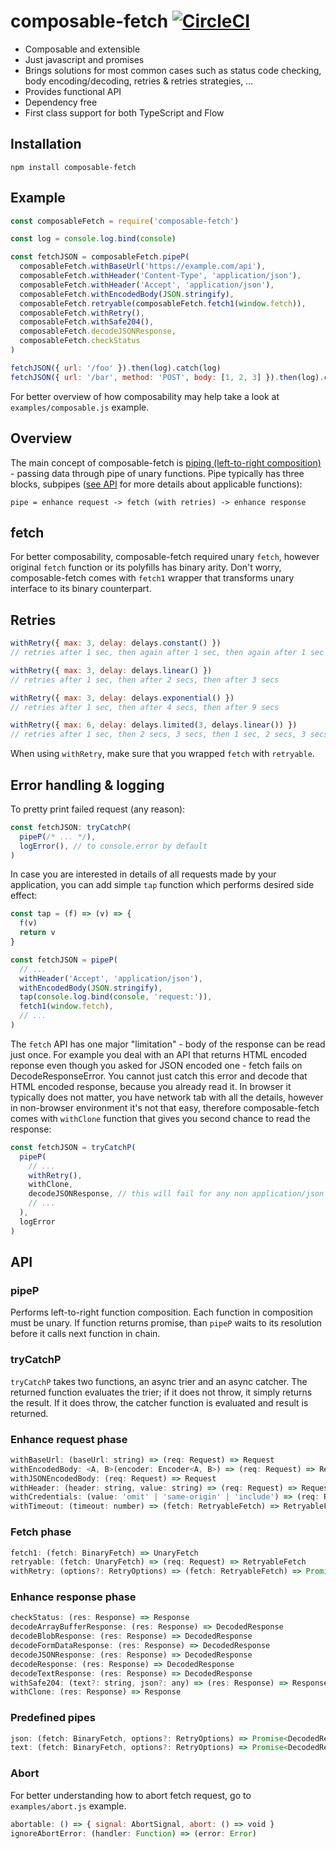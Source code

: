 # composable-fetch [![CircleCI](https://circleci.com/gh/honzabrecka/composable-fetch/tree/master.svg?style=svg&circle-token=eefe6811545741764260a25f382c13da0d6e31a7)](https://circleci.com/gh/honzabrecka/composable-fetch/tree/master)

 - Composable and extensible
 - Just javascript and promises
 - Brings solutions for most common cases such as status code checking, body encoding/decoding, retries & retries strategies, ...
 - Provides functional API
 - Dependency free
 - First class support for both TypeScript and Flow

## Installation

```
npm install composable-fetch
```

## Example

```js
const composableFetch = require('composable-fetch')

const log = console.log.bind(console)

const fetchJSON = composableFetch.pipeP(
  composableFetch.withBaseUrl('https://example.com/api'),
  composableFetch.withHeader('Content-Type', 'application/json'),
  composableFetch.withHeader('Accept', 'application/json'),
  composableFetch.withEncodedBody(JSON.stringify),
  composableFetch.retryable(composableFetch.fetch1(window.fetch)),
  composableFetch.withRetry(),
  composableFetch.withSafe204(),
  composableFetch.decodeJSONResponse,
  composableFetch.checkStatus
)

fetchJSON({ url: '/foo' }).then(log).catch(log)
fetchJSON({ url: '/bar', method: 'POST', body: [1, 2, 3] }).then(log).catch(log)
```

For better overview of how composability may help take a look at `examples/composable.js` example.

## Overview

The main concept of composable-fetch is [piping (left-to-right composition)](#pipep) - passing data through pipe of unary functions. Pipe typically has three blocks, subpipes ([see API](#api) for more details about applicable functions):

```
pipe = enhance request -> fetch (with retries) -> enhance response
```

## fetch

For better composability, composable-fetch required unary `fetch`, however original `fetch` function or its polyfills has binary arity. Don't worry, composable-fetch comes with `fetch1` wrapper that transforms unary interface to its binary counterpart.

## Retries

```js
withRetry({ max: 3, delay: delays.constant() })
// retries after 1 sec, then again after 1 sec, then again after 1 sec

withRetry({ max: 3, delay: delays.linear() })
// retries after 1 sec, then after 2 secs, then after 3 secs

withRetry({ max: 3, delay: delays.exponential() })
// retries after 1 sec, then after 4 secs, then after 9 secs

withRetry({ max: 6, delay: delays.limited(3, delays.linear()) })
// retries after 1 sec, then 2 secs, 3 secs, then 1 sec, 2 secs, 3 secs
```

When using `withRetry`, make sure that you wrapped `fetch` with `retryable`.

## Error handling & logging

To pretty print failed request (any reason):

```js
const fetchJSON: tryCatchP(
  pipeP(/* ... */),
  logError(), // to console.error by default
)
```

In case you are interested in details of all requests made by your application, you can add simple `tap` function which performs desired side effect:

```js
const tap = (f) => (v) => {
  f(v)
  return v
}

const fetchJSON = pipeP(
  // ...
  withHeader('Accept', 'application/json'),
  withEncodedBody(JSON.stringify),
  tap(console.log.bind(console, 'request:')),
  fetch1(window.fetch),
  // ...
)
```

The `fetch` API has one major "limitation" - body of the response can be read just once. For example you deal with an API that returns HTML encoded reponse even though you asked for JSON encoded one - fetch fails on DecodeResponseError. You cannot just catch this error and decode that HTML encoded response, because you already read it. In browser it typically does not matter, you have network tab with all the details, however in non-browser environment it's not that easy, therefore composable-fetch comes with `withClone` function that gives you second chance to read the response:

```js
const fetchJSON = tryCatchP(
  pipeP(
    // ...
    withRetry(),
    withClone,
    decodeJSONResponse, // this will fail for any non application/json response
    // ...
  ),
  logError
)
```

## API

### pipeP

Performs left-to-right function composition. Each function in composition must be unary. If function returns promise, than `pipeP` waits to its resolution before it calls next function in chain.

### tryCatchP

`tryCatchP` takes two functions, an async trier and an async catcher. The returned function evaluates the trier; if it does not throw, it simply returns the result. If it does throw, the catcher function is evaluated and result is returned.

### Enhance request phase

```js
withBaseUrl: (baseUrl: string) => (req: Request) => Request
withEncodedBody: <A, B>(encoder: Encoder<A, B>) => (req: Request) => Request
withJSONEncodedBody: (req: Request) => Request
withHeader: (header: string, value: string) => (req: Request) => Request
withCredentials: (value: 'omit' | 'same-origin' | 'include') => (req: Request) => Request
withTimeout: (timeout: number) => (fetch: RetryableFetch) => RetryableFetch
```

### Fetch phase

```js
fetch1: (fetch: BinaryFetch) => UnaryFetch
retryable: (fetch: UnaryFetch) => (req: Request) => RetryableFetch
withRetry: (options?: RetryOptions) => (fetch: RetryableFetch) => Promise<Response>
```

### Enhance response phase

```js
checkStatus: (res: Response) => Response
decodeArrayBufferResponse: (res: Response) => DecodedResponse
decodeBlobResponse: (res: Response) => DecodedResponse
decodeFormDataResponse: (res: Response) => DecodedResponse
decodeJSONResponse: (res: Response) => DecodedResponse
decodeResponse: (res: Response) => DecodedResponse
decodeTextResponse: (res: Response) => DecodedResponse
withSafe204: (text?: string, json?: any) => (res: Response) => Response
withClone: (res: Response) => Response
```

### Predefined pipes

```js
json: (fetch: BinaryFetch, options?: RetryOptions) => Promise<DecodedResponse>
text: (fetch: BinaryFetch, options?: RetryOptions) => Promise<DecodedResponse>
```

### Abort

For better understanding how to abort fetch request, go to `examples/abort.js` example.

```js
abortable: () => { signal: AbortSignal, abort: () => void }
ignoreAbortError: (handler: Function) => (error: Error)
```
